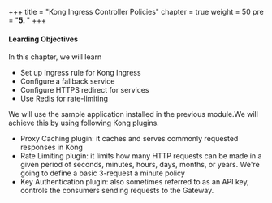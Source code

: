 +++
title = "Kong Ingress Controller Policies"
chapter = true
weight = 50
pre = "<b>5. </b>"
+++


####  Learding Objectives

In this chapter, we will learn

* Set up Ingress rule for Kong Ingress
* Configure a fallback service
* Configure HTTPS redirect for services
* Use Redis for rate-limiting


We will use the sample application installed in the previous module.We will achieve this by using following Kong plugins.

* Proxy Caching plugin: it caches and serves commonly requested responses in Kong
* Rate Limiting plugin: it limits how many HTTP requests can be made in a given period of seconds, minutes, hours, days, months, or years. We're going to define a basic 3-request a minute policy
* Key Authentication plugin: also sometimes referred to as an API key, controls the consumers sending requests to the Gateway.

